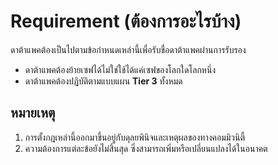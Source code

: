 # Requirement (ต้องการอะไรบ้าง)

ดาต้าแพคต้องเป็นไปตามข้อกำหนดเหล่านี้เพื่อรับชื่อดาต้าแพคผ่านการรับรอง

- ดาต้าแพคต้องย้ายเซฟได้ไม่ใช่ใช้ได้แค่เซฟของโลกใดโลกหนึ่ง
- ดาต้าแพคต้องปฎิบัติตามแบบแผน **Tier 3** ทั้งหมด

## หมายเหตุ

1. การตั้งกฎเหล่านี้ออกมาขึ้นอยู่กับดุลยพินิจและเหตุผลของทางคอมมิวนิตี้
2. ความต้องการแต่ละข้อยังไม่สิ้นสุด ซึ่งสามารถเพิ่มหรือเปลี่ยนแปลงได้ในอนาคต
